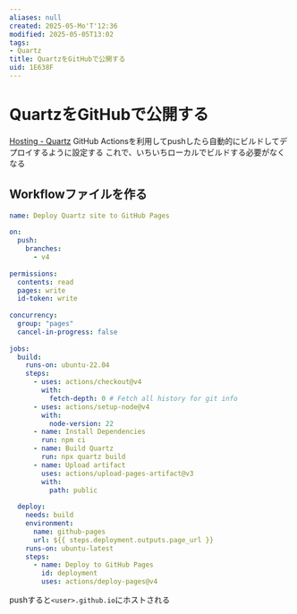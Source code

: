 ```yaml
---
aliases: null
created: 2025-05-Mo'T'12:36
modified: 2025-05-05T13:02
tags:
- Quartz
title: QuartzをGitHubで公開する
uid: 1E638F
---
```


# QuartzをGitHubで公開する

[Hosting - Quartz](https://quartz.jzhao.xyz/hosting)
GitHub Actionsを利用してpushしたら自動的にビルドしてデプロイするように設定する
これで、いちいちローカルでビルドする必要がなくなる

## Workflowファイルを作る

```yml title=".github/workflows/deploy.yml"
name: Deploy Quartz site to GitHub Pages
 
on:
  push:
    branches:
      - v4
 
permissions:
  contents: read
  pages: write
  id-token: write
 
concurrency:
  group: "pages"
  cancel-in-progress: false
 
jobs:
  build:
    runs-on: ubuntu-22.04
    steps:
      - uses: actions/checkout@v4
        with:
          fetch-depth: 0 # Fetch all history for git info
      - uses: actions/setup-node@v4
        with:
          node-version: 22
      - name: Install Dependencies
        run: npm ci
      - name: Build Quartz
        run: npx quartz build
      - name: Upload artifact
        uses: actions/upload-pages-artifact@v3
        with:
          path: public
 
  deploy:
    needs: build
    environment:
      name: github-pages
      url: ${{ steps.deployment.outputs.page_url }}
    runs-on: ubuntu-latest
    steps:
      - name: Deploy to GitHub Pages
        id: deployment
        uses: actions/deploy-pages@v4
```

pushすると`<user>.github.io`にホストされる